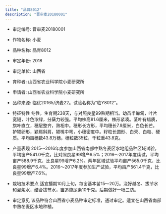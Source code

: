 ```yaml
---
title: "品育8012"
description: "晋审麦20180001"
---
```

* 审定编号:  晋审麦20180001

*  作物名称:  小麦

*  品种名称:  品育8012

*  审定年份:  2018

*  审定单位:  山西省

* 育种者:  山西省农业科学院小麦研究所 

*  申请者:  山西省农业科学院小麦研究所

*  品种来源:  临优20165/济麦22。试验名称为“临Y8012”。

*  特征特性
冬性，生育期238天，与对照良星99熟期相当。幼苗半匍匐，叶片宽短，叶色浓绿，分蘖力较强。平均株高81.6厘米，株形紧凑。茎叶有蜡质，旗叶直立，穗层整齐，熟相中。穗形长方形，平均穗长7.9厘米，白色长芒。护颖卵形，颖肩斜肩，颖嘴中弯，小穗密度中。籽粒长圆形、白壳、白粒、硬质。平均亩穗数43.8万穗，穗粒数35粒，千粒重43.8克。

*  产量表现
2015～2016年度参加山西省南部中熟冬麦区水地组品种区域试验，平均亩产541.0千克，比对照良星99增产6.5%；2016～2017年度续试，平均亩产588.9千克，比良星99增产6.2%。两年区域试验平均亩产565.0千克，比良星99增产6.4%。2016～2017年度参加生产试验，平均亩产561.4千克，比良星99增产7.6%。

*  栽培技术要点
适宜播期10月上旬，每亩基本苗15～20万。浇好越冬、拔节水和灌浆水，结合拔节水，亩追施尿素10千克。后期做好一喷三防。

*  审定意见
该品种符合山西省小麦品种审定标准，通过审定。适宜在山西省南部中熟冬麦区水地种植。
